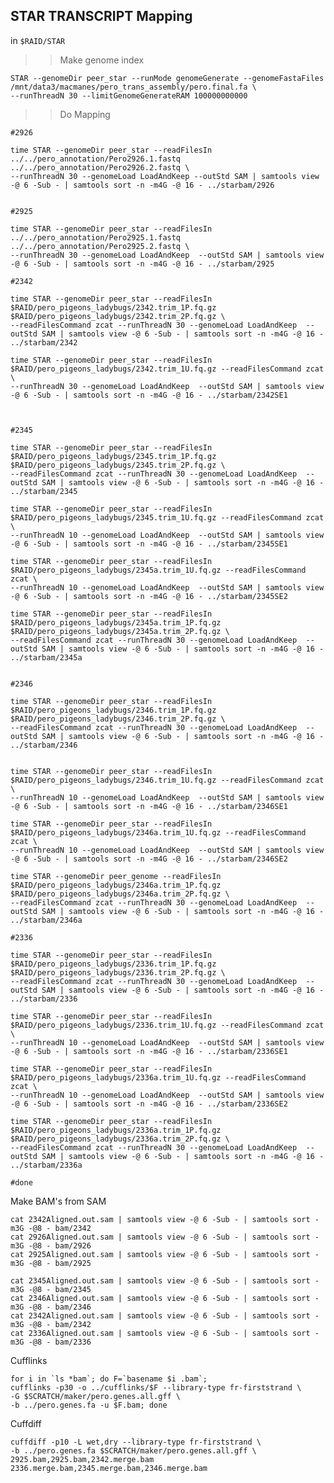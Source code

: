 STAR TRANSCRIPT Mapping
-

in `$RAID/STAR`

>> Make genome index


	STAR --genomeDir peer_star --runMode genomeGenerate --genomeFastaFiles /mnt/data3/macmanes/pero_trans_assembly/pero.final.fa \
	--runThreadN 30 --limitGenomeGenerateRAM 100000000000
	
>> Do Mapping

	#2926

	time STAR --genomeDir peer_star --readFilesIn ../../pero_annotation/Pero2926.1.fastq ../../pero_annotation/Pero2926.2.fastq \
	--runThreadN 30 --genomeLoad LoadAndKeep --outStd SAM | samtools view -@ 6 -Sub - | samtools sort -n -m4G -@ 16 - ../starbam/2926
	

	#2925

	time STAR --genomeDir peer_star --readFilesIn ../../pero_annotation/Pero2925.1.fastq ../../pero_annotation/Pero2925.2.fastq \
	--runThreadN 30 --genomeLoad LoadAndKeep  --outStd SAM | samtools view -@ 6 -Sub - | samtools sort -n -m4G -@ 16 - ../starbam/2925
	
	#2342

	time STAR --genomeDir peer_star --readFilesIn $RAID/pero_pigeons_ladybugs/2342.trim_1P.fq.gz $RAID/pero_pigeons_ladybugs/2342.trim_2P.fq.gz \
	--readFilesCommand zcat --runThreadN 30 --genomeLoad LoadAndKeep  --outStd SAM | samtools view -@ 6 -Sub - | samtools sort -n -m4G -@ 16 - ../starbam/2342
	
	time STAR --genomeDir peer_star --readFilesIn $RAID/pero_pigeons_ladybugs/2342.trim_1U.fq.gz --readFilesCommand zcat \
	--runThreadN 30 --genomeLoad LoadAndKeep  --outStd SAM | samtools view -@ 6 -Sub - | samtools sort -n -m4G -@ 16 - ../starbam/2342SE1
	


	#2345

	time STAR --genomeDir peer_star --readFilesIn $RAID/pero_pigeons_ladybugs/2345.trim_1P.fq.gz $RAID/pero_pigeons_ladybugs/2345.trim_2P.fq.gz \
	--readFilesCommand zcat --runThreadN 30 --genomeLoad LoadAndKeep  --outStd SAM | samtools view -@ 6 -Sub - | samtools sort -n -m4G -@ 16 - ../starbam/2345

	time STAR --genomeDir peer_star --readFilesIn $RAID/pero_pigeons_ladybugs/2345.trim_1U.fq.gz --readFilesCommand zcat \
	--runThreadN 10 --genomeLoad LoadAndKeep  --outStd SAM | samtools view -@ 6 -Sub - | samtools sort -n -m4G -@ 16 - ../starbam/2345SE1

	time STAR --genomeDir peer_star --readFilesIn $RAID/pero_pigeons_ladybugs/2345a.trim_1U.fq.gz --readFilesCommand zcat \
	--runThreadN 10 --genomeLoad LoadAndKeep  --outStd SAM | samtools view -@ 6 -Sub - | samtools sort -n -m4G -@ 16 - ../starbam/2345SE2

	time STAR --genomeDir peer_star --readFilesIn $RAID/pero_pigeons_ladybugs/2345a.trim_1P.fq.gz $RAID/pero_pigeons_ladybugs/2345a.trim_2P.fq.gz \
	--readFilesCommand zcat --runThreadN 30 --genomeLoad LoadAndKeep  --outStd SAM | samtools view -@ 6 -Sub - | samtools sort -n -m4G -@ 16 - ../starbam/2345a


	#2346
	
	time STAR --genomeDir peer_star --readFilesIn $RAID/pero_pigeons_ladybugs/2346.trim_1P.fq.gz $RAID/pero_pigeons_ladybugs/2346.trim_2P.fq.gz \
	--readFilesCommand zcat --runThreadN 30 --genomeLoad LoadAndKeep  --outStd SAM | samtools view -@ 6 -Sub - | samtools sort -n -m4G -@ 16 - ../starbam/2346
	

	time STAR --genomeDir peer_star --readFilesIn $RAID/pero_pigeons_ladybugs/2346.trim_1U.fq.gz --readFilesCommand zcat \
	--runThreadN 10 --genomeLoad LoadAndKeep  --outStd SAM | samtools view -@ 6 -Sub - | samtools sort -n -m4G -@ 16 - ../starbam/2346SE1
	
	time STAR --genomeDir peer_star --readFilesIn $RAID/pero_pigeons_ladybugs/2346a.trim_1U.fq.gz --readFilesCommand zcat \
	--runThreadN 10 --genomeLoad LoadAndKeep  --outStd SAM | samtools view -@ 6 -Sub - | samtools sort -n -m4G -@ 16 - ../starbam/2346SE2

	time STAR --genomeDir peer_genome --readFilesIn $RAID/pero_pigeons_ladybugs/2346a.trim_1P.fq.gz $RAID/pero_pigeons_ladybugs/2346a.trim_2P.fq.gz \
	--readFilesCommand zcat --runThreadN 30 --genomeLoad LoadAndKeep  --outStd SAM | samtools view -@ 6 -Sub - | samtools sort -n -m4G -@ 16 - ../starbam/2346a

	#2336

	time STAR --genomeDir peer_star --readFilesIn $RAID/pero_pigeons_ladybugs/2336.trim_1P.fq.gz $RAID/pero_pigeons_ladybugs/2336.trim_2P.fq.gz \
	--readFilesCommand zcat --runThreadN 30 --genomeLoad LoadAndKeep  --outStd SAM | samtools view -@ 6 -Sub - | samtools sort -n -m4G -@ 16 - ../starbam/2336
	
	time STAR --genomeDir peer_star --readFilesIn $RAID/pero_pigeons_ladybugs/2336.trim_1U.fq.gz --readFilesCommand zcat \
	--runThreadN 10 --genomeLoad LoadAndKeep  --outStd SAM | samtools view -@ 6 -Sub - | samtools sort -n -m4G -@ 16 - ../starbam/2336SE1

	time STAR --genomeDir peer_star --readFilesIn $RAID/pero_pigeons_ladybugs/2336a.trim_1U.fq.gz --readFilesCommand zcat \
	--runThreadN 10 --genomeLoad LoadAndKeep  --outStd SAM | samtools view -@ 6 -Sub - | samtools sort -n -m4G -@ 16 - ../starbam/2336SE2

	time STAR --genomeDir peer_star --readFilesIn $RAID/pero_pigeons_ladybugs/2336a.trim_1P.fq.gz $RAID/pero_pigeons_ladybugs/2336a.trim_2P.fq.gz \
	--readFilesCommand zcat --runThreadN 30 --genomeLoad LoadAndKeep  --outStd SAM | samtools view -@ 6 -Sub - | samtools sort -n -m4G -@ 16 - ../starbam/2336a

	#done




	

	
 Make BAM's from SAM
 
	cat 2342Aligned.out.sam | samtools view -@ 6 -Sub - | samtools sort -m3G -@8 - bam/2342
	cat 2926Aligned.out.sam | samtools view -@ 6 -Sub - | samtools sort -m3G -@8 - bam/2926	cat 2925Aligned.out.sam | samtools view -@ 6 -Sub - | samtools sort -m3G -@8 - bam/2925
	
	cat 2345Aligned.out.sam | samtools view -@ 6 -Sub - | samtools sort -m3G -@8 - bam/2345
	cat 2346Aligned.out.sam | samtools view -@ 6 -Sub - | samtools sort -m3G -@8 - bam/2346
	cat 2342Aligned.out.sam | samtools view -@ 6 -Sub - | samtools sort -m3G -@8 - bam/2342
	cat 2336Aligned.out.sam | samtools view -@ 6 -Sub - | samtools sort -m3G -@8 - bam/2336
 Cufflinks
 
	for i in `ls *bam`; do F=`basename $i .bam`;
	cufflinks -p30 -o ../cufflinks/$F --library-type fr-firststrand \
	-G $SCRATCH/maker/pero.genes.all.gff \
	-b ../pero.genes.fa -u $F.bam; done

Cuffdiff

	cuffdiff -p10 -L wet,dry --library-type fr-firststrand \
	-b ../pero.genes.fa $SCRATCH/maker/pero.genes.all.gff \
	2925.bam,2925.bam,2342.merge.bam 2336.merge.bam,2345.merge.bam,2346.merge.bam